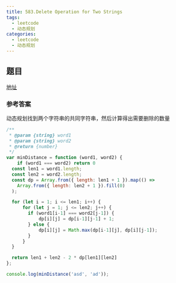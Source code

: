 ```yaml
---
title: 583.Delete Operation for Two Strings
tags:
  - leetcode
  - 动态规划
categories:
  - leetcode
  - 动态规划
---
```


## 题目

[地址](https://leetcode.com/problems/delete-operation-for-two-strings/description/)

### 参考答案

动态规划找到两个字符串的共同字符串，然后计算得出需要删除的数量

```js
/**
 * @param {string} word1
 * @param {string} word2
 * @return {number}
 */
var minDistance = function (word1, word2) {
    if (word1 === word2) return 0
  const len1 = word1.length;
  const len2 = word2.length;
  const dp = Array.from({ length: len1 + 1 }).map(() =>
    Array.from({ length: len2 + 1 }).fill(0)
  );

  for (let i = 1; i <= len1; i++) {
      for (let j = 1; j <= len2; j++) {
        if (word1[i-1] === word2[j-1]) {
            dp[i][j] = dp[i-1][j-1] + 1;
        } else {
            dp[i][j] = Math.max(dp[i-1][j], dp[i][j-1]);
        }
      }
  }

  return len1 + len2 - 2 * dp[len1][len2]
};

console.log(minDistance('asd', 'ad'));

```
